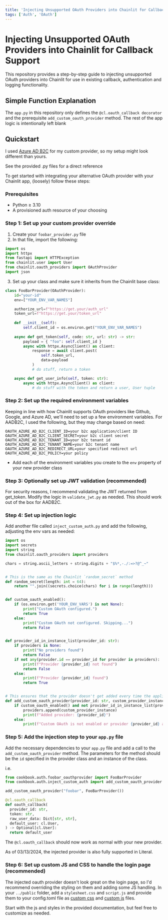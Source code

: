 ```yaml
---
title: 'Injecting Unsupported OAuth Providers into Chainlit for Callback Support'
tags: ['Auth', 'OAuth']
---
```


# Injecting Unsupported OAuth Providers into Chainlit for Callback Support

This repository provides a step-by-step guide to injecting unsupported OAuth providers into Chainlit for use in existing callback, authentication and logging functionality.

## Simple Function Explanation

The `app.py` in this repository only defines the `@cl.oauth_callback decorator` and the prerequisite `add_custom_oauth_provider` method. The rest of the app logic is intentionally left blank

## Quickstart

I used [Azure AD B2C](https://learn.microsoft.com/en-us/azure/active-directory-b2c/) for my custom provider, so my setup might look different than yours.

See the provided .py files for a direct reference

To get started with integrating your alternative OAuth provider with your Chainlit app, (loosely) follow these steps:

### Prerequisites

- Python ≥ 3.10
- A provisioned auth resource of your choosing

### Step 1: Set up your custom provider override

1. Create your `foobar_provider.py` file
2. In that file, import the following:
```python
import os
import httpx
from fastapi import HTTPException
from chainlit.user import User
from chainlit.oauth_providers import OAuthProvider
import json
```
3. Set up your class and make sure it inherits from the Chainlit base class:
```python
class FooBarProvider(OAuthProvider):
    id="your-id"
    env=["YOUR_ENV_VAR_NAMES"]

    authorize_url=f"https://get.your/auth_url"
    token_url=f"https://get.your/token_url"
    
    def __init__(self):
        self.client_id = os.environ.get("YOUR_ENV_VAR_NAMES")
    
    async def get_token(self, code: str, url: str) -> str:
        payload = { "foo": self.client_id }
        async with httpx.AsyncClient() as client:
            response = await client.post(
                self.token_url,
                data=payload
            )
            # do stuff, return a token

    async def get_user_info(self, token: str):
        async with httpx.AsyncClient() as client:
            # do stuff with the token and return a user, User tuple
```


### Step 2: Set up the required environment variables

Keeping in line with how Chainlit supports OAuth providers like Github, Google, and Azure AD, we'll need to set up a few environment variables. For AADB2C, I used the following, but they may change based on need:
```
OAUTH_AZURE_AD_B2C_CLIENT_ID=your b2c application/client ID
OAUTH_AZURE_AD_B2C_CLIENT_SECRET=your b2c client secret
OAUTH_AZURE_AD_B2C_TENANT_ID=your b2c tenant id
OAUTH_AZURE_AD_B2C_TENANT_NAME=your b2c tenant name
OAUTH_AZURE_AD_B2C_REDIRECT_URL=your specified redirect url
OAUTH_AZURE_AD_B2C_POLICY=your policy
```
* Add each of the environment variables you create to the `env` property of your new provider class


### Step 3: Optionally set up JWT validation (recommended)

For security reasons, I recommend validating the JWT returned from get_token. Modify the logic in `validate_jwt.py` as needed. This should work out of the box for AADB2C.


### Step 4: Set up injection logic

Add another file called `inject_custom_auth.py` and add the following, adjusting the env vars as needed:
```python
import os
import secrets
import string
from chainlit.oauth_providers import providers

chars = string.ascii_letters + string.digits + "$%*,-./:=>?@^_~"


# This is the same as the Chainlit `random_secret` method
def random_secret(length: int = 64):
    return "".join((secrets.choice(chars) for i in range(length)))


def custom_oauth_enabled():
    if (os.environ.get('YOUR_ENV_VARS') is not None):
        print("Custom OAuth configured.")
        return True
    else:
        print("Custom OAuth not configured. Skipping...")
        return False


def provider_id_in_instance_list(provider_id: str):
    if providers is None:
        print("No providers found")
        return False
    if not any(provider.id == provider_id for provider in providers):
        print(f"Provider {provider_id} not found")
        return False
    else:
        print(f"Provider {provider_id} found")
        return True


# This ensures that the provider doesn't get added every time the application reloads.
def add_custom_oauth_provider(provider_id: str, custom_provider_instance):
    if custom_oauth_enabled() and not provider_id_in_instance_list(provider_id):
        providers.append(custom_provider_instance)
        print(f"Added provider: {provider_id}")
    else:
        print(f"Custom OAuth is not enabled or provider {provider_id} already exists")
```

### Step 5: Add the injection step to your `app.py` file

Add the necessary dependencies to your `app.py` file and add a call to the `add_custom_oauth_provider` method. The parameters for the method should be the `id` specified in the provider class and an instance of the class.

i.e.
```python
from cookbook.auth.foobar_oauthprovider import FooBarProvider
from cookbook.auth.inject_custom_auth import add_custom_oauth_provider

add_custom_oauth_provider("foobar", FooBarProvider())

@cl.oauth_callback
def oauth_callback(
  provider_id: str,
  token: str,
  raw_user_data: Dict[str, str],
  default_user: cl.User,
) -> Optional[cl.User]:
  return default_user  
```

The `@cl.oauth_callback` should now work as normal with your new provider.

As of 03/13/2024, the injected provider is also fully supported in Literal.

### Step 6: Set up custom JS and CSS to handle the login page (recommended)

The injected oauth provider doesn't look great on the login page, so I'd recommend overriding the styling on them and adding some JS handling. In your `../public` folder, add a `stylesheet.css` and `script.js` and provide them to your config.toml file as [custom css](https://docs.chainlit.io/customisation/custom-css) and [custom js](https://docs.chainlit.io/customisation/custom-js) files.

Start with the js and styles in the provided documentation, but feel free to customize as needed.
